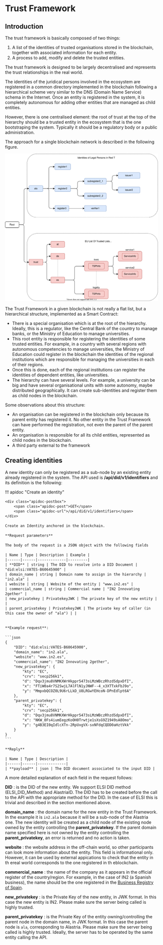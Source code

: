 # Trust Framework

## Introduction

The trust framework is basically composed of two things:

1. A list of the identities of trusted organisations stored in the blockchain, together with associated information for each entity.
2. A process to add, modify and delete the trusted entities.

The trust framework is designed to be largely decentralised and represents the trust relationships in the real world.

The identities of the juridical persons involved in the ecosystem are registered in a common directory implemented in the blockchain following a hierarchical scheme very similar to the DNS (Domain Name Service) schema in the Internet. Once an entity is registered in the system, it is completely autonomous for adding other entities that are managed as child entities.

However, there is one centralised element: the root of trust at the top of the hierarchy should be a trusted entity in the ecosystem that is the one bootstraping the system. Typically it should be a regulatory body or a public administration.

The approach for a single blockchain network is described in the following figure.

![The Trust Framework in the blockchain](trustFramework.drawio.svg)

The Trust Framework in a given blockchain is not really a flat list, but a hierarchical structure, implemented as a Smart Contract:

* There is a special organisation which is at the root of the hierarchy. Ideally, this is a regulator, like the Central Bank of the country to manage banks, or the Ministry of Education to manage universities.
* This root entity is responsible for registering the identities of some trusted entities. For example, in a country with several regions with autonomous competencies to manage universities, the Ministry of Education could register in the blockchain the identities of the regional institutions which are responsible for managing the universities in each of their regions.
* Once this is done, each of the regional institutions can register the identities of dependent entities, like universities.
* The hierarchy can have several levels. For example, a university can be big and have several organisational units with some autonomy, maybe distributed geographically. It can create sub-identities and register them as child nodes in the blockchain.

Some observations about this structure:

* An organisation can be registered in the blockchain only because its parent entity has registered it. No other entity in the Trust Framework can have performed the registration, not even the parent of the parent entity.
* An organisation is responsible for all its child entities, represented as child nodes in the blockchain.
* A third party external to the framework 


## Creating identities

A new identity can only be registered as a sub-node by an existing entity already registered in the system. The API used is **/api/did/v1/identifiers** and its definition is the following:

!!! apidoc "Create an identity"

    <div class="apidoc-postbox">
        <span class="apidoc-post">GET</span>
        <span class="apidoc-url">/api/did/v1/identifiers</span>
    </div>

    Create an Identity anchored in the blockchain.

    **Request parameters**

    The body of the request is a JSON object with the following fields

    | Name | Type | Description | Example |
    |------|------|-------------|---------|
    | **DID** | string | The DID to resolve into a DID Document | "did:elsi:VATES-B60645900" |
    | domain_name | string | Domain name to assign in the hierarchy | "in2.ala" |
    | website | string | Website of the entity | "www.in2.es" |
    | commercial_name | string | Commercial name | "IN2 Innovating 2gether" |
    | new_privatekey | PrivatekeyJWK | The private key of the new entity | |
    | parent_privatekey | PrivatekeyJWK | The private key of caller (in this case the owner of "ala") | |


    **Example request**:

    ```json
    {
        "DID": "did:elsi:VATES-B60645900",
        "domain_name": "in2.ala",
        "website": "www.in2.es",
        "commercial_name": "IN2 Innovating 2gether",
        "new_privatekey": {
            "kty": "EC",
            "crv": "secp256k1",
            "d": "Dqv3jmu8VNMKXWrHkppr5473sLMzWBczRhzdSdpxDfI",
            "x": "FTiW0a4r7S2SwjL7AlFlN1yJNWF--4_x3XTTxkFbJ9o",
            "y": "MmpxbQCOZ0L9U6rLLkD_U8LRGwYEHcoN-DPnEdlpt6A"
        },
        "parent_privatekey": {
            "kty": "EC",
            "crv": "secp256k1",
            "d": "Dqv3jmu8VNMKXWrHkppr5473sLMzWBczRhzdSdpxDfI",
            "x": "NKW_0Fs4iumEegzKoOH0Trwtje1sXsG9Z1949sA8Omo",
            "y": "g4B3EI0qIdlcXTn-2RpUxgVX-sxNFdqCQDD0aHztVkk"
        }
    }
    ```

    **Reply**

    | Name | Type | Description |
    |------|------|-------------|
    | **payload** | json | The DID document associated to the input DID |


A more detailed explanation of each field in the request follows:

**DID**
:   is the DID of the new entity. We support ELSI DID method (ELSI_DID_Method) and AlastriaID. The DID has to be created before the call to the API with the appropriate method for the DID. In the case of ELSI this is trivial and described in the section mentioned above.

**domain_name**
:   the domain name for the new entity in the Trust Framework. In the example it is `in2.ala` because it will be a sub-node of the Alastria one. The new identity will be created as a child node of the existing node owned by the entity controlling the **parent_privatekey**. If the parent domain name specified here is not owned by the entity controlling the **parent_privatekey**, an error is returned and no action is taken.

**website**
:   the website address in the off-chain world, so other participants can look more information about the entity. This field is informational only. However, it can be used by external appications to check that the entity in th ereal world corresponds to the one registered in th eblockchain.

**commercial_name**
:   the name of the company as it appears in the official register of the country/region. For example, in the case of IN2 (a Spanish business), the name should be the one registered in the [Business Registry of Spain](http://www.rmc.es/Home.aspx?lang=en).

**new_privatekey**
:   is the Private Key of the new entity, in JWK format. In this case the new entity is IN2. Please make sure the server being called is highly trusted.

**parent_privatekey**
:   is the Private Key of the entity owning/controlling the parent node in the domain name, in JWK format. In this case the parent node is `ala`, corresponding to Alastria. Please make sure the server being called is highly trusted. Ideally, the server has to be operated by the same entity calling the API.
